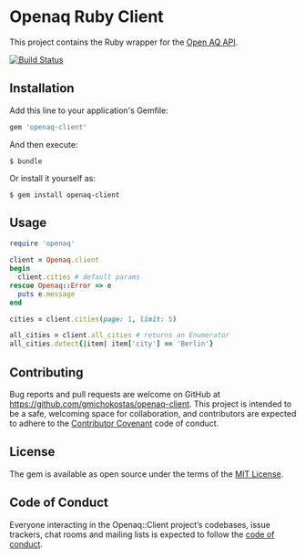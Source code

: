 # Openaq Ruby Client

This project contains the Ruby wrapper for the [Open AQ API](https://docs.openaq.org).

[![Build Status](https://travis-ci.org/gmichokostas/openaq-client.svg?branch=master)](https://travis-ci.org/gmichokostas/openaq-client)

## Installation

Add this line to your application's Gemfile:

```ruby
gem 'openaq-client'
```

And then execute:

    $ bundle

Or install it yourself as:

    $ gem install openaq-client

## Usage

```ruby
require 'openaq'

client = Openaq.client
begin
  client.cities # default params
rescue Openaq::Error => e
  puts e.message
end

cities = client.cities(page: 1, limit: 5)

all_cities = client.all_cities # returns an Enumerator
all_cities.detect{|item| item['city'] == 'Berlin'}
```

## Contributing

Bug reports and pull requests are welcome on GitHub at https://github.com/gmichokostas/openaq-client. This project is intended to be a safe, welcoming space for collaboration, and contributors are expected to adhere to the [Contributor Covenant](http://contributor-covenant.org) code of conduct.

## License

The gem is available as open source under the terms of the [MIT License](https://opensource.org/licenses/MIT).

## Code of Conduct

Everyone interacting in the Openaq::Client project’s codebases, issue trackers, chat rooms and mailing lists is expected to follow the [code of conduct](https://github.com/[USERNAME]/openaq-client/blob/master/CODE_OF_CONDUCT.md).
